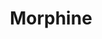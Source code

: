 ---
title: "Morphine"
summary: "Morphine began in 1990 in Cambridge, MA, as a lighthearted experiment in darkness. The band struck a chord in the thriving local music scene, a scene that had nurtured Mark Sandman and Billy Conway's former punk-blues outfit, Treat Her Right, as well as Dana Colley's first group, Three Colors. The band toured the world, commanding festival audiences of over 50,000 in Europe and headlining New York City's Central Park Summerstage. During a performance July 3rd, 1999 in Palestrina, Italy, Mark Sandman collapsed during the band's eighth song. He was pronounced dead in the ambulance en route to the hospital. He was 46. Billy Conway and Dana Colley continue working together on their latest project called keeping Mark Sandman's legacy alive. and original drummer, , along with blues guitarist currently tour as and"
image: "morphine.jpg"
---